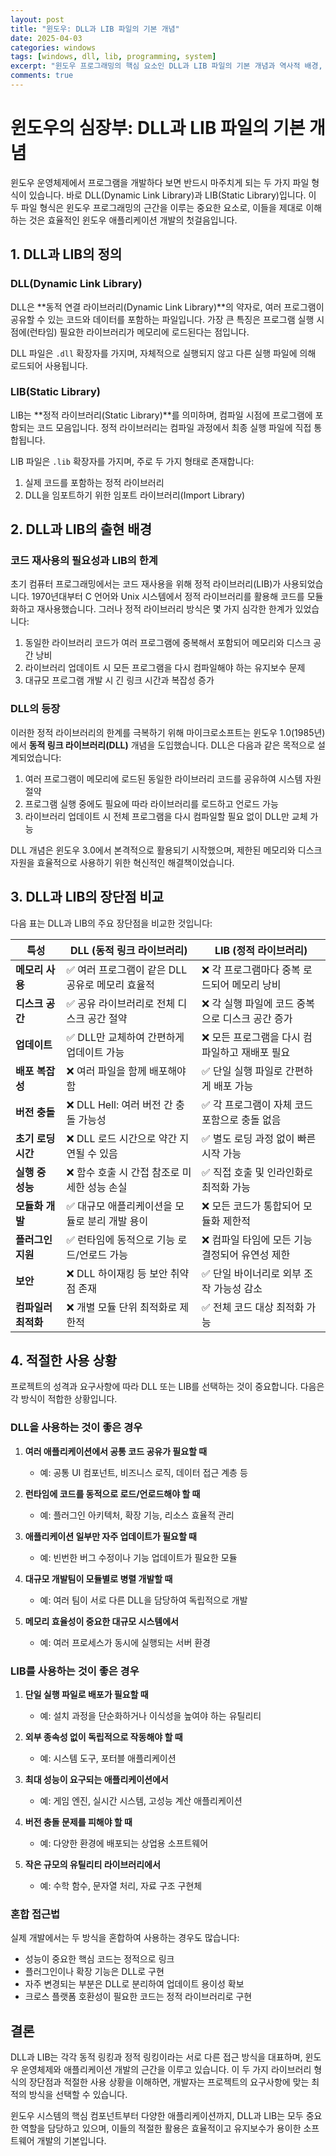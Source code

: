 ```yaml
---
layout: post
title: "윈도우: DLL과 LIB 파일의 기본 개념"
date: 2025-04-03
categories: windows
tags: [windows, dll, lib, programming, system]
excerpt: "윈도우 프로그래밍의 핵심 요소인 DLL과 LIB 파일의 기본 개념과 역사적 배경, 장단점 비교, 그리고 적절한 사용 상황에 대해 알아봅니다."
comments: true
---
```


# 윈도우의 심장부: DLL과 LIB 파일의 기본 개념

윈도우 운영체제에서 프로그램을 개발하다 보면 반드시 마주치게 되는 두 가지 파일 형식이 있습니다. 바로 DLL(Dynamic Link Library)과 LIB(Static Library)입니다. 이 두 파일 형식은 윈도우 프로그래밍의 근간을 이루는 중요한 요소로, 이들을 제대로 이해하는 것은 효율적인 윈도우 애플리케이션 개발의 첫걸음입니다.

## 1. DLL과 LIB의 정의

### DLL(Dynamic Link Library)

DLL은 **동적 연결 라이브러리(Dynamic Link Library)**의 약자로, 여러 프로그램이 공유할 수 있는 코드와 데이터를 포함하는 파일입니다. 가장 큰 특징은 프로그램 실행 시점에(런타임) 필요한 라이브러리가 메모리에 로드된다는 점입니다.

DLL 파일은 `.dll` 확장자를 가지며, 자체적으로 실행되지 않고 다른 실행 파일에 의해 로드되어 사용됩니다.

### LIB(Static Library)

LIB는 **정적 라이브러리(Static Library)**를 의미하며, 컴파일 시점에 프로그램에 포함되는 코드 모음입니다. 정적 라이브러리는 컴파일 과정에서 최종 실행 파일에 직접 통합됩니다.

LIB 파일은 `.lib` 확장자를 가지며, 주로 두 가지 형태로 존재합니다:
1. 실제 코드를 포함하는 정적 라이브러리
2. DLL을 임포트하기 위한 임포트 라이브러리(Import Library)

## 2. DLL과 LIB의 출현 배경

### 코드 재사용의 필요성과 LIB의 한계

초기 컴퓨터 프로그래밍에서는 코드 재사용을 위해 정적 라이브러리(LIB)가 사용되었습니다. 1970년대부터 C 언어와 Unix 시스템에서 정적 라이브러리를 활용해 코드를 모듈화하고 재사용했습니다. 그러나 정적 라이브러리 방식은 몇 가지 심각한 한계가 있었습니다:

1. 동일한 라이브러리 코드가 여러 프로그램에 중복해서 포함되어 메모리와 디스크 공간 낭비
2. 라이브러리 업데이트 시 모든 프로그램을 다시 컴파일해야 하는 유지보수 문제
3. 대규모 프로그램 개발 시 긴 링크 시간과 복잡성 증가

### DLL의 등장

이러한 정적 라이브러리의 한계를 극복하기 위해 마이크로소프트는 윈도우 1.0(1985년)에서 **동적 링크 라이브러리(DLL)** 개념을 도입했습니다. DLL은 다음과 같은 목적으로 설계되었습니다:

1. 여러 프로그램이 메모리에 로드된 동일한 라이브러리 코드를 공유하여 시스템 자원 절약
2. 프로그램 실행 중에도 필요에 따라 라이브러리를 로드하고 언로드 가능
3. 라이브러리 업데이트 시 전체 프로그램을 다시 컴파일할 필요 없이 DLL만 교체 가능

DLL 개념은 윈도우 3.0에서 본격적으로 활용되기 시작했으며, 제한된 메모리와 디스크 자원을 효율적으로 사용하기 위한 혁신적인 해결책이었습니다.

## 3. DLL과 LIB의 장단점 비교

다음 표는 DLL과 LIB의 주요 장단점을 비교한 것입니다:

| 특성 | DLL (동적 링크 라이브러리) | LIB (정적 라이브러리) |
|------|--------------------------|-------------------|
| **메모리 사용** | ✅ 여러 프로그램이 같은 DLL 공유로 메모리 효율적 | ❌ 각 프로그램마다 중복 로드되어 메모리 낭비 |
| **디스크 공간** | ✅ 공유 라이브러리로 전체 디스크 공간 절약 | ❌ 각 실행 파일에 코드 중복으로 디스크 공간 증가 |
| **업데이트** | ✅ DLL만 교체하여 간편하게 업데이트 가능 | ❌ 모든 프로그램을 다시 컴파일하고 재배포 필요 |
| **배포 복잡성** | ❌ 여러 파일을 함께 배포해야 함 | ✅ 단일 실행 파일로 간편하게 배포 가능 |
| **버전 충돌** | ❌ DLL Hell: 여러 버전 간 충돌 가능성 | ✅ 각 프로그램이 자체 코드 포함으로 충돌 없음 |
| **초기 로딩 시간** | ❌ DLL 로드 시간으로 약간 지연될 수 있음 | ✅ 별도 로딩 과정 없이 빠른 시작 가능 |
| **실행 중 성능** | ❌ 함수 호출 시 간접 참조로 미세한 성능 손실 | ✅ 직접 호출 및 인라인화로 최적화 가능 |
| **모듈화 개발** | ✅ 대규모 애플리케이션을 모듈로 분리 개발 용이 | ❌ 모든 코드가 통합되어 모듈화 제한적 |
| **플러그인 지원** | ✅ 런타임에 동적으로 기능 로드/언로드 가능 | ❌ 컴파일 타임에 모든 기능 결정되어 유연성 제한 |
| **보안** | ❌ DLL 하이재킹 등 보안 취약점 존재 | ✅ 단일 바이너리로 외부 조작 가능성 감소 |
| **컴파일러 최적화** | ❌ 개별 모듈 단위 최적화로 제한적 | ✅ 전체 코드 대상 최적화 가능 |

## 4. 적절한 사용 상황

프로젝트의 성격과 요구사항에 따라 DLL 또는 LIB를 선택하는 것이 중요합니다. 다음은 각 방식이 적합한 상황입니다.

### DLL을 사용하는 것이 좋은 경우

1. **여러 애플리케이션에서 공통 코드 공유가 필요할 때**
   - 예: 공통 UI 컴포넌트, 비즈니스 로직, 데이터 접근 계층 등

2. **런타임에 코드를 동적으로 로드/언로드해야 할 때**
   - 예: 플러그인 아키텍처, 확장 기능, 리소스 효율적 관리

3. **애플리케이션 일부만 자주 업데이트가 필요할 때**
   - 예: 빈번한 버그 수정이나 기능 업데이트가 필요한 모듈

4. **대규모 개발팀이 모듈별로 병렬 개발할 때**
   - 예: 여러 팀이 서로 다른 DLL을 담당하여 독립적으로 개발

5. **메모리 효율성이 중요한 대규모 시스템에서**
   - 예: 여러 프로세스가 동시에 실행되는 서버 환경

### LIB를 사용하는 것이 좋은 경우

1. **단일 실행 파일로 배포가 필요할 때**
   - 예: 설치 과정을 단순화하거나 이식성을 높여야 하는 유틸리티

2. **외부 종속성 없이 독립적으로 작동해야 할 때**
   - 예: 시스템 도구, 포터블 애플리케이션

3. **최대 성능이 요구되는 애플리케이션에서**
   - 예: 게임 엔진, 실시간 시스템, 고성능 계산 애플리케이션

4. **버전 충돌 문제를 피해야 할 때**
   - 예: 다양한 환경에 배포되는 상업용 소프트웨어

5. **작은 규모의 유틸리티 라이브러리에서**
   - 예: 수학 함수, 문자열 처리, 자료 구조 구현체

### 혼합 접근법

실제 개발에서는 두 방식을 혼합하여 사용하는 경우도 많습니다:

- 성능이 중요한 핵심 코드는 정적으로 링크
- 플러그인이나 확장 기능은 DLL로 구현
- 자주 변경되는 부분은 DLL로 분리하여 업데이트 용이성 확보
- 크로스 플랫폼 호환성이 필요한 코드는 정적 라이브러리로 구현

## 결론

DLL과 LIB는 각각 동적 링킹과 정적 링킹이라는 서로 다른 접근 방식을 대표하며, 윈도우 운영체제와 애플리케이션 개발의 근간을 이루고 있습니다. 이 두 가지 라이브러리 형식의 장단점과 적절한 사용 상황을 이해하면, 개발자는 프로젝트의 요구사항에 맞는 최적의 방식을 선택할 수 있습니다.

윈도우 시스템의 핵심 컴포넌트부터 다양한 애플리케이션까지, DLL과 LIB는 모두 중요한 역할을 담당하고 있으며, 이들의 적절한 활용은 효율적이고 유지보수가 용이한 소프트웨어 개발의 기본입니다.